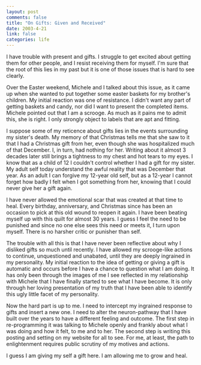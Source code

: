 ```yaml
--- 
layout: post
comments: false
title: "On Gifts: Given and Received"
date: 2003-4-21
link: false
categories: life
---
```

I have trouble with present and gifts. I struggle to get excited about getting them for other people, and I resist receiving them for myself. I'm sure that the root of this lies in my past but it is one of those issues that is hard to see clearly.

Over the Easter weekend, Michele and I talked about this issue, as it came up when she wanted to put together some easter baskets for my brother's children. My initial reaction was one of resistance. I didn't want any part of getting baskets and candy, nor did I want to present the completed items. Michele pointed out that I am a scrooge. As much as it pains me to admit this, she is right. I only strongly object to labels that are apt and fitting.

I suppose some of my reticence about gifts lies in the events surrounding my sister's death. My memory of that Christmas tells me that she saw to it that I had a Christmas gift from her, even though she was hospitalized much of that December. I, in turn, had nothing for her. Writing about it almost 3 decades later still brings a tightness to my chest and hot tears to my eyes. I know that as a child of 12 I couldn't control whether I had a gift for my sister. My adult self today understand the awful reality that was December that year. As an adult I can forgive my 12-year old self, but as a 12-year I cannot forget how badly I felt when I got something from her, knowing that I could never give her a gift again.

I have never allowed the emotional scar that was created at that time to heal. Every birthday, anniversary, and Christmas since has been an occasion to pick at this old wound to reopen it again. I have been beating myself up with this quilt for almost 30 years. I guess I feel the need to be punished and since no one else sees this need or meets it, I turn upon myself. There is no harsher critic or punisher than self.

The trouble with all this is that I have never been reflective about why I disliked gifts so much until recently. I have allowed my scrooge-like actions to continue, unquestioned and unabated, until they are deeply ingrained in my personality. My initial reaction to the idea of getting or giving a gift is automatic and occurs before I have a chance to question what I am doing. It has only been through the images of me I see reflected in my relationship with Michele that I have finally started to see what I have become. It is only through her loving presentation of my truth that I have been able to identify this ugly little facet of my personality.

Now the hard part is up to me. I need to intercept my ingrained response to gifts and insert a new one. I need to alter the neuron-pathway that I have built over the years to have a different feeling and outcome. The first step in re-programming it was talking to Michele openly and frankly about what I was doing and how it felt, to me and to her. The second step is writing this posting and setting on my website for all to see. For me, at least, the path to enlightenment requires public scrutiny of my motives and actions.

I guess I am giving my self a gift here. I am allowing me to grow and heal.
